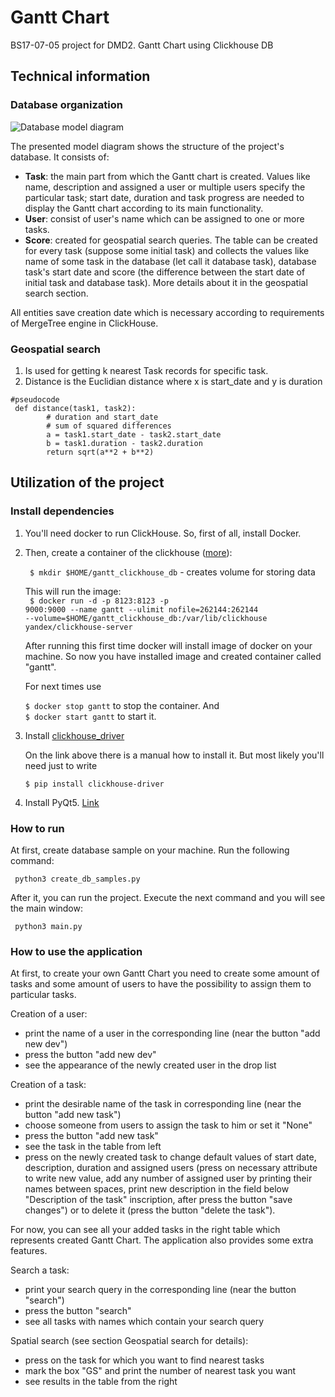 # Gantt Chart

BS17-07-05 project for DMD2. Gantt Chart using Clickhouse DB

## Technical information
### Database organization
![Database model diagram](https://cdn1.savepice.ru/uploads/2019/4/23/165ebb586577dde3d22f7e22c49cdddd-full.jpg)

The presented model diagram shows the structure of the project's database.
It consists of:
* <b>Task</b>: the main part from which the Gantt chart is created. Values like name, description and assigned a user or multiple users specify the particular task; start date, duration and task progress are needed to display the Gantt chart according to its main functionality. 
* <b>User</b>: consist of user's name which can be assigned to one or more tasks.
* <b>Score</b>: created for geospatial search queries. The table can be created for every task (suppose some initial task) and collects the values like name of some task in the database (let call it database task), database task's start date and score (the difference between the start date of initial task and database task). More details about it in the geospatial search section.

All entities save creation date which is necessary according to requirements of MergeTree engine in ClickHouse. 

### Geospatial search
1. Is used for getting k nearest Task records for specific task. 
2. Distance is the Euclidian distance where x is start_date and y is duration
```
#pseudocode
 def distance(task1, task2):
        # duration and start_date
        # sum of squared differences
        a = task1.start_date - task2.start_date
        b = task1.duration - task2.duration
        return sqrt(a**2 + b**2)
```

## Utilization of the project

### Install dependencies

1. You'll need docker to run СlickHouse. So, first of all, install Docker.
2. Then, create a container of the clickhouse (<a href="https://hub.docker.com/r/yandex/clickhouse-server/">more</a>): 
  
      <code> $ mkdir $HOME/gantt_clickhouse_db</code>  - creates volume for storing data<br>
  
      This will run the image: <br>
      <code> $ docker run -d -p 8123:8123 -p 9000:9000 --name gantt --ulimit nofile=262144:262144 --volume=$HOME/gantt_clickhouse_db:/var/lib/clickhouse yandex/clickhouse-server</code>
  
      After running this first time docker will install image of docker on your machine. 
      So now you have installed image and created container called "gantt".
  
      For next times use
  
      <code>$ docker stop gantt</code> to stop the container. And <br>
      <code>$ docker start gantt</code> to start it.
  
3. Install <a href="https://clickhouse-driver.readthedocs.io/en/latest/installation.html">clickhouse_driver</a>
  
      On the link above there is a manual how to install it. But most likely you'll need just to write
  
      <code>$ pip install clickhouse-driver </code>
  
4. Install PyQt5. <a href="https://www.metachris.com/2016/03/how-to-install-qt56-pyqt5-virtualenv-python3/">Link</a>
  
### How to run
At first, create database sample on your machine. Run the following command:

<code> python3 create_db_samples.py </code>

After it, you can run the project. Execute the next command and you will see the main window:

<code> python3 main.py </code>
  
### How to use the application
At first, to create your own Gantt Chart you need to create some amount of tasks and some amount of users to have the possibility to assign them to particular tasks.

Creation of a user: 
* print the name of a user in the corresponding line (near the button "add new dev")
* press the button "add new dev"
* see the appearance of the newly created user in the drop list 

Creation of a task:
* print the desirable name of the task in corresponding line (near the button "add new task")
* choose someone from users to assign the task to him or set it "None"
* press the button "add new task"
* see the task in the table from left
* press on the newly created task to change default values of start date, description, duration and assigned users (press on necessary attribute to write new value, add any number of assigned user by printing their names between spaces, print new description in the field below "Description of the task" inscription, after press the button "save changes") or to delete it (press the button "delete the task"). 

For now, you can see all your added tasks in the right table which represents created Gantt Chart. The application also provides some extra features.

Search a task:
* print your search query in the corresponding line (near the button "search")
* press the button "search"
* see all tasks with names which contain your search query

Spatial search (see section Geospatial search for details):
* press on the task for which you want to find nearest tasks
* mark the box "GS" and print the number of nearest task you want
* see results in the table from the right
